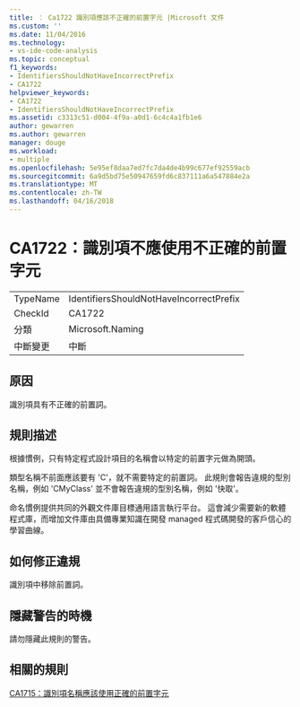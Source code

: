```yaml
---
title: ： Ca1722 識別項應該不正確的前置字元 |Microsoft 文件
ms.custom: ''
ms.date: 11/04/2016
ms.technology:
- vs-ide-code-analysis
ms.topic: conceptual
f1_keywords:
- IdentifiersShouldNotHaveIncorrectPrefix
- CA1722
helpviewer_keywords:
- CA1722
- IdentifiersShouldNotHaveIncorrectPrefix
ms.assetid: c3313c51-d004-4f9a-a0d1-6c4c4a1fb1e6
author: gewarren
ms.author: gewarren
manager: douge
ms.workload:
- multiple
ms.openlocfilehash: 5e95ef8daa7ed7fc7da4de4b99c677ef92559acb
ms.sourcegitcommit: 6a9d5bd75e50947659fd6c837111a6a547884e2a
ms.translationtype: MT
ms.contentlocale: zh-TW
ms.lasthandoff: 04/16/2018
---
```

# <a name="ca1722-identifiers-should-not-have-incorrect-prefix"></a>CA1722：識別項不應使用不正確的前置字元
|||  
|-|-|  
|TypeName|IdentifiersShouldNotHaveIncorrectPrefix|  
|CheckId|CA1722|  
|分類|Microsoft.Naming|  
|中斷變更|中斷|  
  
## <a name="cause"></a>原因  
 識別項具有不正確的前置詞。  
  
## <a name="rule-description"></a>規則描述  
 根據慣例，只有特定程式設計項目的名稱會以特定的前置字元做為開頭。  
  
 類型名稱不前面應該要有 'C'，就不需要特定的前置詞。 此規則會報告違規的型別名稱，例如 'CMyClass' 並不會報告違規的型別名稱，例如 '快取'。  
  
 命名慣例提供共同的外觀文件庫目標通用語言執行平台。 這會減少需要新的軟體程式庫，而增加文件庫由具備專業知識在開發 managed 程式碼開發的客戶信心的學習曲線。  
  
## <a name="how-to-fix-violations"></a>如何修正違規  
 識別項中移除前置詞。  
  
## <a name="when-to-suppress-warnings"></a>隱藏警告的時機  
 請勿隱藏此規則的警告。  
  
## <a name="related-rules"></a>相關的規則  
 [CA1715：識別項名稱應該使用正確的前置字元](../code-quality/ca1715-identifiers-should-have-correct-prefix.md)